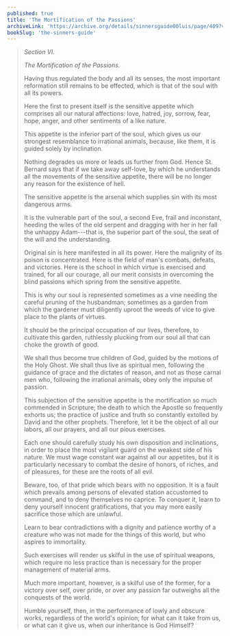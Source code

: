 ```yaml
---
published: true
title: 'The Mortification of the Passions'
archiveLink: 'https://archive.org/details/sinnersguide00luis/page/409?view=theater'
bookSlug: 'the-sinners-guide'
---
```


> *Section VI.*
>
> *The Mortification of the Passions.*
>
> Having thus regulated the body and all its senses, the most important reformation still remains to be effected, which is that of the soul with all its powers.
> 
> Here the first to present itself is the sensitive appetite which comprises all our natural affections: love, hatred, joy, sorrow, fear, hope, anger, and other sentiments of a like nature.
> 
> This appetite is the inferior part of the soul, which gives us our strongest resemblance to irrational animals, because, like them, it is guided solely by inclination.
> 
> Nothing degrades us more or leads us further from God. Hence St. Bernard says that if we take away self-love, by which he understands all the movements of the sensitive appetite, there will be no longer any reason for the existence of hell.
> 
> The sensitive appetite is the arsenal which supplies sin with its most dangerous arms.
> 
> It is the vulnerable part of the soul, a second Eve, frail and inconstant, heeding the wiles of the old serpent and dragging with her in her fall the unhappy Adam---that is, the superior part of the soul, the seat of the will and the understanding.
> 
> Original sin is here manifested in all its power. Here the malignity of its poison is concentrated. Here is the field of man's combats, defeats, and victories. Here is the school in which virtue is exercised and trained, for all our courage, all our merit consists in overcoming the blind passions which spring from the sensitive appetite.
>
> This is why our soul is represented sometimes as a vine needing the careful pruning of the husbandman; sometimes as a garden from which the gardener must diligently uproot the weeds of vice to give place to the plants of virtues.
> 
> It should be the principal occupation of our lives, therefore, to cultivate this garden, ruthlessly plucking from our soul all that can choke the growth of good.
> 
> We shall thus become true children of God, guided by the motions of the Holy Ghost. We shall thus live as spiritual men, following the guidance of grace and the dictates of reason, and not as those carnal men who, following the irrational animals, obey only the impulse of passion.
> 
> This subjection of the sensitive appetite is the mortification so much commended in Scripture; the death to which the Apostle so frequently exhorts us; the practice of justice and truth so constantly extolled by David and the other prophets. Therefore, let it be the object of all our labors, all our prayers, and all our pious exercises.
>
> Each one should carefully study his own disposition and inclinations, in order to place the most vigilant guard on the weakest side of his nature. We must wage constant war against all our appetites, but it is particularly necessary to combat the desire of honors, of riches, and of pleasures, for these are the roots of all evil.
>
> Beware, too, of that pride which bears with no opposition. It is a fault which prevails among persons of elevated station accustomed to command, and to deny themselves no caprice. To conquer it, learn to deny yourself innocent gratifications, that you may more easily sacrifice those which are unlawful.
> 
> Learn to bear contradictions with a dignity and patience worthy of a creature who was not made for the things of this world, but who aspires to immortality.
> 
> Such exercises will render us skilful in the use of spiritual weapons, which require no less practice than is necessary for the proper management of material arms.
> 
> Much more important, however, is a skilful use of the former, for a victory over self, over pride, or over any passion far outweighs all the conquests of the world.
> 
> Humble yourself, then, in the performance of lowly and obscure works, regardless of the world's opinion; for what can it take from us, or what can it give us, when our inheritance is God Himself?